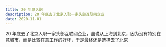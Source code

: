 ```yaml
---
title: 20 年底入职
description: 20 年底去了北京入职一家头部互联网企业
date: 2020-11-01
---
```


20 年底去了北京入职一家头部互联网企业，虽说从上海到北京，因为没有特别在意城市，而是比较在意工作的好坏，于是最终还是选择去了北京
